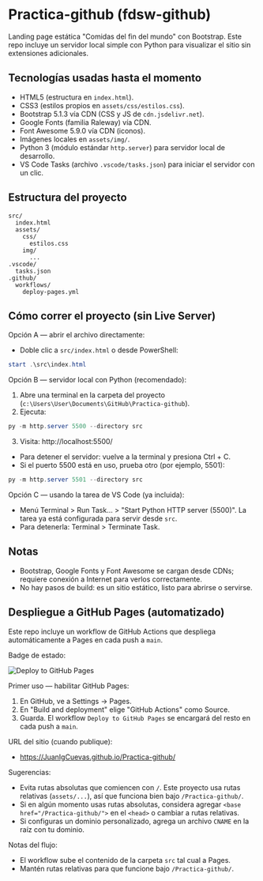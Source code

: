 # Practica-github (fdsw-github)

Landing page estática "Comidas del fin del mundo" con Bootstrap. Este repo incluye un servidor local simple con Python para visualizar el sitio sin extensiones adicionales.

## Tecnologías usadas hasta el momento

- HTML5 (estructura en `index.html`).
- CSS3 (estilos propios en `assets/css/estilos.css`).
- Bootstrap 5.1.3 vía CDN (CSS y JS de `cdn.jsdelivr.net`).
- Google Fonts (familia Raleway) vía CDN.
- Font Awesome 5.9.0 vía CDN (iconos).
- Imágenes locales en `assets/img/`.
- Python 3 (módulo estándar `http.server`) para servidor local de desarrollo.
- VS Code Tasks (archivo `.vscode/tasks.json`) para iniciar el servidor con un clic.

## Estructura del proyecto

```
src/
  index.html
  assets/
    css/
      estilos.css
    img/
      ...
.vscode/
  tasks.json
.github/
  workflows/
    deploy-pages.yml
```

## Cómo correr el proyecto (sin Live Server)

Opción A — abrir el archivo directamente:

- Doble clic a `src/index.html` o desde PowerShell:

```powershell
start .\src\index.html
```

Opción B — servidor local con Python (recomendado):

1) Abre una terminal en la carpeta del proyecto (`c:\Users\User\Documents\GitHub\Practica-github`).
2) Ejecuta:

```powershell
py -m http.server 5500 --directory src
```

3) Visita: http://localhost:5500/

- Para detener el servidor: vuelve a la terminal y presiona Ctrl + C.
- Si el puerto 5500 está en uso, prueba otro (por ejemplo, 5501):

```powershell
py -m http.server 5501 --directory src
```

Opción C — usando la tarea de VS Code (ya incluida):

- Menú Terminal > Run Task… > "Start Python HTTP server (5500)". La tarea ya está configurada para servir desde `src`.
- Para detenerla: Terminal > Terminate Task.

## Notas

- Bootstrap, Google Fonts y Font Awesome se cargan desde CDNs; requiere conexión a Internet para verlos correctamente.
- No hay pasos de build: es un sitio estático, listo para abrirse o servirse.

## Despliegue a GitHub Pages (automatizado)

Este repo incluye un workflow de GitHub Actions que despliega automáticamente a Pages en cada push a `main`.

Badge de estado:

![Deploy to GitHub Pages](https://github.com/JuanIgCuevas/Practica-github/actions/workflows/deploy-pages.yml/badge.svg)

Primer uso — habilitar GitHub Pages:

1) En GitHub, ve a Settings → Pages.
2) En "Build and deployment" elige "GitHub Actions" como Source.
3) Guarda. El workflow `Deploy to GitHub Pages` se encargará del resto en cada push a `main`.

URL del sitio (cuando publique):
- https://JuanIgCuevas.github.io/Practica-github/

Sugerencias:
- Evita rutas absolutas que comiencen con `/`. Este proyecto usa rutas relativas (`assets/...`), así que funciona bien bajo `/Practica-github/`.
- Si en algún momento usas rutas absolutas, considera agregar `<base href="/Practica-github/">` en el `<head>` o cambiar a rutas relativas.
- Si configuras un dominio personalizado, agrega un archivo `CNAME` en la raíz con tu dominio.

Notas del flujo:
- El workflow sube el contenido de la carpeta `src` tal cual a Pages.
- Mantén rutas relativas para que funcione bajo `/Practica-github/`.
